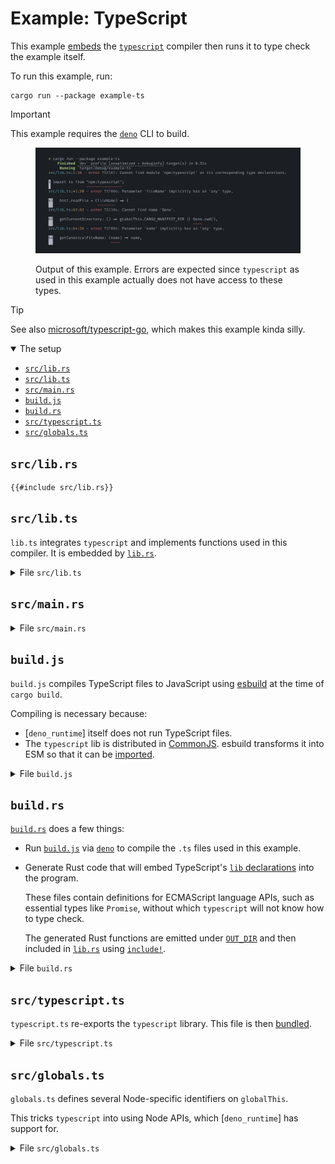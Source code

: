 # Example: TypeScript

This example [embeds][js-module] the [`typescript`] compiler then runs it to type check
the example itself.

To run this example, run:

    cargo run --package example-ts

> [!IMPORTANT]
>
> This example requires the [`deno`] CLI to build.

<figure>

![screenshot of the example](/docs/src/examples/media/ts.webp)

<figcaption>

Output of this example. Errors are expected since `typescript` as used in this example
actually does not have access to these types.

</figcaption>

</figure>

> [!TIP]
>
> See also [microsoft/typescript-go](https://github.com/microsoft/typescript-go), which
> makes this example kinda silly.

<details class="toc" open>
  <summary>The setup</summary>

- [`src/lib.rs`](#srclibrs)
- [`src/lib.ts`](#srclibts)
- [`src/main.rs`](#srcmainrs)
- [`build.js`](#buildjs)
- [`build.rs`](#buildrs)
- [`src/typescript.ts`](#srctypescriptts)
- [`src/globals.ts`](#srcglobalsts)

</details>

## `src/lib.rs`

```rs,example
{{#include src/lib.rs}}
```

## `src/lib.ts`

`lib.ts` integrates `typescript` and implements functions used in this compiler. It is
embedded by [`lib.rs`](#srclibrs).

<details>
  <summary>File <code>src/lib.ts</code></summary>

```ts
{{#include src/lib.ts}}
```

</details>

## `src/main.rs`

<details>
  <summary>File <code>src/main.rs</code></summary>

```rs
{{#include src/main.rs}}
```

</details>

## `build.js`

`build.js` compiles TypeScript files to JavaScript using [esbuild] at the time of
`cargo build`.

Compiling is necessary because:

- [`deno_runtime`] itself does not run TypeScript files.
- The `typescript` lib is distributed in [CommonJS]. esbuild transforms it into ESM so
  that it can be [imported](#srclibrs).

<details>
  <summary>File <code>build.js</code></summary>

```js
{{#include build.js}}
```

</details>

## `build.rs`

[`build.rs`][build-scripts] does a few things:

- Run [`build.js`](#buildjs) via [`deno`] to compile the `.ts` files used in this
  example.

- Generate Rust code that will embed TypeScript's [`lib` declarations][typescript-lib]
  into the program.

  These files contain definitions for ECMAScript language APIs, such as essential types
  like `Promise`, without which `typescript` will not know how to type check.

  The generated Rust functions are emitted under [`OUT_DIR`] and then included in
  [`lib.rs`](#srclibrs) using [`include!`].

<details>
  <summary>File <code>build.rs</code></summary>

```rs
{{#include build.rs}}
```

</details>

## `src/typescript.ts`

`typescript.ts` re-exports the `typescript` library. This file is then
[bundled](#buildjs).

<details>
  <summary>File <code>src/typescript.ts</code></summary>

```ts
{{#include src/typescript.ts}}
```

</details>

## `src/globals.ts`

`globals.ts` defines several Node-specific identifiers on `globalThis`.

This tricks `typescript` into using Node APIs, which [`deno_runtime`] has support for.

<details>
  <summary>File <code>src/globals.ts</code></summary>

```ts
{{#include src/globals.ts}}
```

</details>

<!-- prettier-ignore-start -->

[`OUT_DIR`]: https://doc.rust-lang.org/cargo/reference/environment-variables.html?highlight=OUT_DIR#environment-variables-cargo-sets-for-crates
[`deno`]: https://docs.deno.com/runtime/
[`include!`]: https://doc.rust-lang.org/std/macro.include.html
[`typescript`]: https://www.npmjs.com/package/typescript
[CommonJS]: https://nodejs.org/api/modules.html#modules-commonjs-modules
[build-scripts]: https://doc.rust-lang.org/cargo/reference/build-scripts.html
[esbuild]: https://esbuild.github.io/
[js-module]: /docs/src/reference/module.md
[typescript-lib]: https://github.com/microsoft/TypeScript/blob/main/src/lib/README.md

<!-- prettier-ignore-end -->
